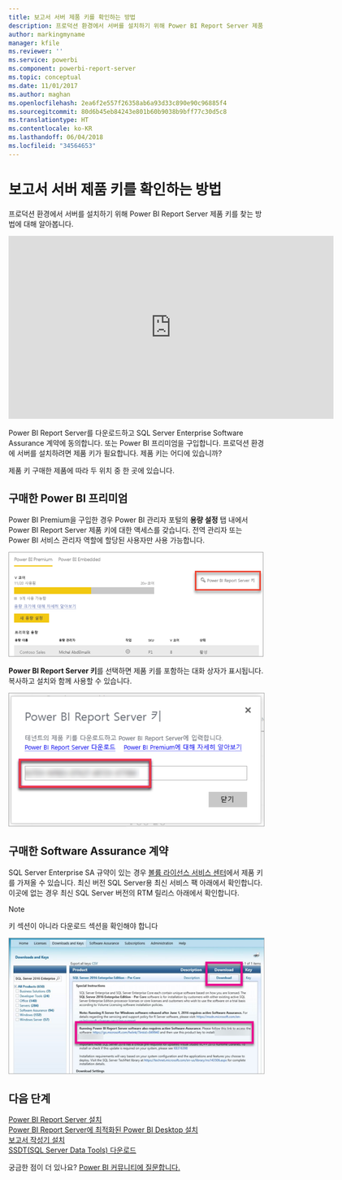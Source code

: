 ```yaml
---
title: 보고서 서버 제품 키를 확인하는 방법
description: 프로덕션 환경에서 서버를 설치하기 위해 Power BI Report Server 제품 키를 찾는 방법에 대해 알아봅니다.
author: markingmyname
manager: kfile
ms.reviewer: ''
ms.service: powerbi
ms.component: powerbi-report-server
ms.topic: conceptual
ms.date: 11/01/2017
ms.author: maghan
ms.openlocfilehash: 2ea6f2e557f26358ab6a93d33c890e90c96885f4
ms.sourcegitcommit: 80d6b45eb84243e801b60b9038b9bff77c30d5c8
ms.translationtype: HT
ms.contentlocale: ko-KR
ms.lasthandoff: 06/04/2018
ms.locfileid: "34564653"
---
```

# <a name="how-to-find-your-report-server-product-key"></a>보고서 서버 제품 키를 확인하는 방법
프로덕션 환경에서 서버를 설치하기 위해 Power BI Report Server 제품 키를 찾는 방법에 대해 알아봅니다.

<iframe width="640" height="360" src="https://www.youtube.com/embed/6CQnf-NGtpU?rel=0&amp;showinfo=0" frameborder="0" allowfullscreen></iframe>

Power BI Report Server를 다운로드하고 SQL Server Enterprise Software Assurance 계약에 동의합니다. 또는 Power BI 프리미엄을 구입합니다. 프로덕션 환경에 서버를 설치하려면 제품 키가 필요합니다. 제품 키는 어디에 있습니까? 

제품 키 구매한 제품에 따라 두 위치 중 한 곳에 있습니다.

## <a name="purchased-power-bi-premium"></a>구매한 Power BI 프리미엄
Power BI Premium을 구입한 경우 Power BI 관리자 포털의 **용량 설정** 탭 내에서 Power BI Report Server 제품 키에 대한 액세스를 갖습니다. 전역 관리자 또는 Power BI 서비스 관리자 역할에 할당된 사용자만 사용 가능합니다.

![프리미엄 설정 내의 Power BI Report Server 키](media/find-product-key/pbirs-product-key.png)

**Power BI Report Server 키**를 선택하면 제품 키를 포함하는 대화 상자가 표시됩니다. 복사하고 설치와 함께 사용할 수 있습니다.

![Power BI Report Server 제품 키](media/find-product-key/pbirs-product-key-dialog.png)

## <a name="purchased-software-assurance-agreement"></a>구매한 Software Assurance 계약
SQL Server Enterprise SA 규약이 있는 경우 [볼륨 라이선스 서비스 센터](https://www.microsoft.com/Licensing/servicecenter/)에서 제품 키를 가져올 수 있습니다. 최신 버전 SQL Server용 최신 서비스 팩 아래에서 확인합니다. 이곳에 없는 경우 최신 SQL Server 버전의 RTM 릴리스 아래에서 확인합니다.

> [!NOTE]
> 키 섹션이 아니라 다운로드 섹션을 확인해야 합니다
> 
> 

![](media/find-product-key/vlsc-download.png "볼륨 라이선싱 서비스 센터")

## <a name="next-steps"></a>다음 단계
[Power BI Report Server 설치](install-report-server.md)  
[Power BI Report Server에 최적화된 Power BI Desktop 설치](install-powerbi-desktop.md)  
[보고서 작성기 설치](https://docs.microsoft.com/sql/reporting-services/install-windows/install-report-builder)  
[SSDT(SQL Server Data Tools) 다운로드](http://go.microsoft.com/fwlink/?LinkID=616714)

궁금한 점이 더 있나요? [Power BI 커뮤니티에 질문합니다.](https://community.powerbi.com/)

